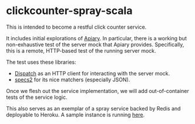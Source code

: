 clickcounter-spray-scala
========================

This is intended to become a restful click counter service.

It includes initial explorations of
[Apiary](http://docs.clickcounter.apiary.io).  In particular, there is
a working but non-exhaustive test of the server mock that Apiary
provides. Specifically, this is a remote, HTTP-based test of the
running server mock. 

The test uses these libraries:

- [Dispatch](http://dispatch.databinder.net)
  as an HTTP client for interacting with the server mock.
- [specs2](http://etorreborre.github.io/specs2)
  for its nice matchers (especially JSON).

Once we flesh out the service implementation, we will add
out-of-container tests of the service logic.

This also serves as an exemplar of a spray service backed
by Redis and deployable to Heroku. A sample instance is running
[here](http://laufer-clickcounter.herokuapp.com).